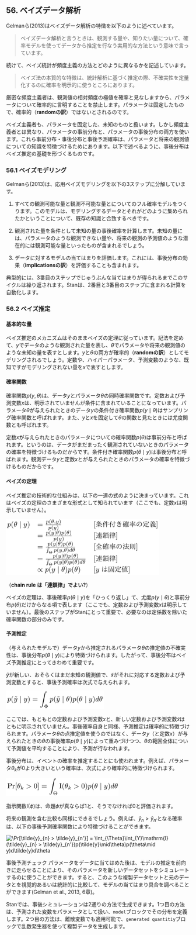 ## 56. ベイズデータ解析

Gelmanら(2013)はベイズデータ解析の特徴を以下のように述べています。

> ベイズデータ解析と言うときは、観測する量や、知りたい量について、確率モデルを使ってデータから推定を行なう実用的な方法という意味で言っています。

続けて、ベイズ統計が頻度主義の方法とどのように異なるかを記述しています。

> ベイズ法の本質的な特徴は、統計解析に基づく推定の際、不確実性を定量化するのに確率を明示的に使うところにあります。

厳密な頻度主義者は、観測値の相対頻度の極値を確率と見なしますから、パラメータについて確率的に言明することを禁止します。パラメータは固定したもので、確率的（**randomの訳**）ではないとされるのです。

ベイズ主義者も、パラメータを固定した、未知のものと扱います。しかし頻度主義者とは異なり、パラメータの事前分布と、パラメータの事後分布の両方を使います。これら事前分布・事後分布と事後予測確率は、パラメータと将来の観測値についての知識を特徴づけるためにあります。以下で述べるように、事後分布はベイズ推定の基礎を形づくるものです。

### 56.1 ベイズモデリング

Gelmanら(2013)は、応用ベイズモデリングを以下の3ステップに分解しています。

1. すべての観測可能な量と観測不可能な量とについてのフル確率モデルをつくります。このモデルは、モデリングするデータとそれがどのように集められたかということについて、既存の知識と合致するべきです。

2. 観測された量を条件として未知の量の事後確率を計算します。未知の量には、パラメータのような観測できない量や、将来の観測の予測値のような潜在的には観測可能な量といったものが含まれるでしょう。

3. データに対するモデルの当てはまりを評価します。これには、事後分布の効果（**implicationsの訳**）を評価することも含まれます。

典型的には、3番目のステップでじゅうぶんな当てはまりが得られるまでこのサイクルは繰り返されます。Stanは、2番目と3番目のステップに含まれる計算を自動化します。

### 56.2 ベイズ推定

#### 基本的な量

ベイズ推定のメカニズムはそのままベイズの定理に従っています。記法を定めて、$y$でデータのような観測された量を表し、$\theta$でパラメータや将来の観測値のような未知の量を表すとします。$y$と$\theta$の両方が確率的（**randomの訳**）としてモデリングされるでしょう。定数や、ハイパーパラメータ、予測変数のような、既知ですがモデリングされない量を$x$で表すとします。

#### 確率関数

確率関数$p(y,\theta)$は、データ$y$とパラメータ$\theta$の同時確率関数です。定数および予測変数$x$は、明示されていませんが条件に含まれていることになっています。パラメータ$\theta$が与えられたときのデータ$y$の条件付き確率関数$p(y \mid \theta)$はサンプリング確率関数と呼ばれます。また、$y$と$x$を固定して$\theta$の関数と見たときには尤度関数とも呼ばれます。

定数$x$が与えられたときのパラメータについての確率関数$p(\theta)$は事前分布と呼ばれます。というのは、データがまだまったく観測されていないときのパラメータの確率を特徴づけるものだからです。条件付き確率関数$p(\theta \mid y)$は事後分布と呼ばれます。観測データ$y$と定数$x$とが与えられたときのパラメータの確率を特徴づけるものだからです。

#### ベイズの定理

ベイズ推定の技術的な仕組みは、以下の一連の式のように決まっています。これはベイズの定理のさまざまな形式として知られています（ここでも、定数$x$は明示していません）。

![$$ \begin{array}{lll} p(\theta\mid y) &= \frac{p(\theta, y)}{p(y)} & [条件付き確率の定義]\\ &= \frac{p(y\mid\theta)p(\theta)}{p(y)} & [連鎖律] \\ &= \frac{p(y\mid\theta)p(\theta)}{\int_{\Theta}p(y,\theta)d\theta} & [全確率の法則] \\ &= \frac{p(y\mid\theta)p(\theta)}{\int_{\Theta}p(y\mid\theta)p(\theta)d\theta} & [連鎖律] \\ &\propto p(y\mid\theta)p(\theta) & [yは固定値] \end{array} $$](fig/fig01.png)

（**chain rule は「連鎖律」でよい?**）

ベイズの定理は、事後確率$p(\theta \mid y)$を「ひっくり返し」て、尤度$p(y \mid \theta)$と事前分布$p(\theta)$だけからなる項で表します（ここでも、定数および予測変数$x$は明示していません）。最後のステップがStanにとって重要で、必要なのは定係数を除いた確率関数の部分のみです。

#### 予測推定

（与えられたモデルで）データ$y$から推定されるパラメータ$\theta$の推定値の不確実性は、事後分布$p(\theta\mid y)$により特徴づけられます。したがって、事後分布はベイズ予測推定にとってきわめて重要です。

$\tilde{y}$が新しい、おそらくはまだ未知の観測値で、$\tilde{x}$がそれに対応する定数および予測変数とすると、事後予測確率は次式で与えられます。

![$$ p(\tilde{y} \mid y) = \int_\Phi p(\tilde{y} \mid \theta)p(\theta\mid y)d\theta $$](fig/fig02.png)

ここでは、もともとの定数および予測変数$x$と、新しい定数および予測変数$\tilde{x}$はともに明示されていません。事後確率自身と同様、予測推定は確率的に特徴づけられます。パラメータ$\theta$の点推定値を使うのではなく、データ$y$（と定数$x$）が与えられたときの$\theta$の事後確率$p(\theta \mid y)$によって重みづけつつ、$\theta$の範囲全体について予測値を平均することにより、予測が行なわれます。

事後分布は、イベントの確率を推定することにも使われます。例えば、パラメータ$\theta_k$が0より大きいという確率は、次式により確率的に特徴づけられます。

![$$ \Pr[\theta_{k}>0] = \int_{\Theta}\mathrm{I}(\theta_{k}>0)p(\theta \mid y)d\theta $$](fig/fig03.png)

指示関数$\mathrm{I}(\phi)$は、命題$\phi$が真ならば1と、そうでなければ0と評価されます。

将来の観測を含む比較も同様にできるでしょう。例えば、$\tilde{y}_n > \tilde{y}_{n'}$となる確率は、以下の事後予測確率関数により特徴づけることができます。

![$$ \Pr[\tilde{y}_{n} > \tilde{y}_{n'}] = \int_{\Theta}\int_{Y}\mathrm{I}(\tilde{y}_{n} > \tilde{y}_{n'})p(\tilde{y}\mid\theta)p(\theta\mid y)d\tilde{y}d\theta $$](fig/fig04.png)

事後予測チェック
パラメータをデータに当てはめた後は、モデルの推定を前向きに走らせることにより、そのパラメータを新しいデータセットをシミュレートするのに使うことができます。すると、このような複製データセットと元のデータとを視覚的あるいは統計的に比較して、モデルの当てはまり具合を調べることができます(Gelman et al., 2013, 6章)。

Stanでは、事後シミュレーションは2通りの方法で生成できます。1つ目の方法は、予測された変数をパラメータとして扱い、`model`ブロックでその分布を定義します。2つ目の方法は、離散変数でも適用可能で、`generated quantitiy`ブロックで乱数発生器を使って複製データを生成します。

